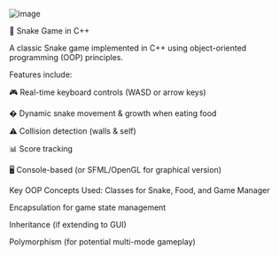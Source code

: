 ![image](https://github.com/user-attachments/assets/ff63f4f5-a58d-4957-a963-5d2e403f027a)

🐍 Snake Game in C++

A classic Snake game implemented in C++ using object-oriented programming (OOP) principles. 

Features include:

🎮 Real-time keyboard controls (WASD or arrow keys)

� Dynamic snake movement & growth when eating food

⚠️ Collision detection (walls & self)

📊 Score tracking

🖥️ Console-based (or SFML/OpenGL for graphical version)

Key OOP Concepts Used:
Classes for Snake, Food, and Game Manager

Encapsulation for game state management

Inheritance (if extending to GUI)

Polymorphism (for potential multi-mode gameplay)
